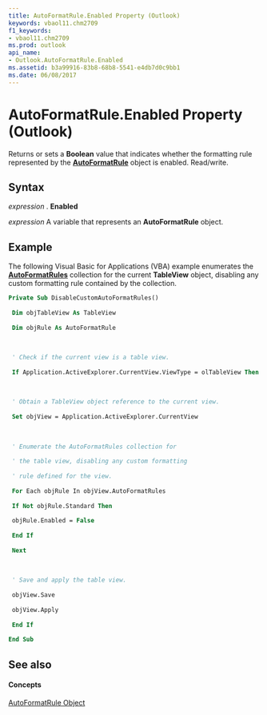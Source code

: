 ```yaml
---
title: AutoFormatRule.Enabled Property (Outlook)
keywords: vbaol11.chm2709
f1_keywords:
- vbaol11.chm2709
ms.prod: outlook
api_name:
- Outlook.AutoFormatRule.Enabled
ms.assetid: b3a99916-83b8-68b8-5541-e4db7d0c9bb1
ms.date: 06/08/2017
---
```



# AutoFormatRule.Enabled Property (Outlook)

Returns or sets a  **Boolean** value that indicates whether the formatting rule represented by the **[AutoFormatRule](Outlook.AutoFormatRule.md)** object is enabled. Read/write.


## Syntax

 _expression_ . **Enabled**

 _expression_ A variable that represents an **AutoFormatRule** object.


## Example

The following Visual Basic for Applications (VBA) example enumerates the  **[AutoFormatRules](Outlook.TableView.AutoFormatRules.md)** collection for the current **TableView** object, disabling any custom formatting rule contained by the collection.


```vb
Private Sub DisableCustomAutoFormatRules() 
 
 Dim objTableView As TableView 
 
 Dim objRule As AutoFormatRule 
 
 
 
 ' Check if the current view is a table view. 
 
 If Application.ActiveExplorer.CurrentView.ViewType = olTableView Then 
 
 
 
 ' Obtain a TableView object reference to the current view. 
 
 Set objView = Application.ActiveExplorer.CurrentView 
 
 
 
 ' Enumerate the AutoFormatRules collection for 
 
 ' the table view, disabling any custom formatting 
 
 ' rule defined for the view. 
 
 For Each objRule In objView.AutoFormatRules 
 
 If Not objRule.Standard Then 
 
 objRule.Enabled = False 
 
 End If 
 
 Next 
 
 
 
 ' Save and apply the table view. 
 
 objView.Save 
 
 objView.Apply 
 
 End If 
 
End Sub
```


## See also


#### Concepts


[AutoFormatRule Object](Outlook.AutoFormatRule.md)

